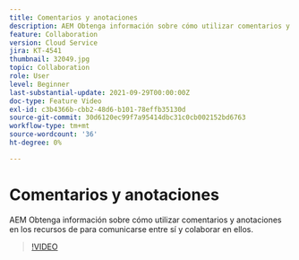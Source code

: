 ```yaml
---
title: Comentarios y anotaciones
description: AEM Obtenga información sobre cómo utilizar comentarios y anotaciones en los recursos de para comunicarse entre sí y colaborar en ellos.
feature: Collaboration
version: Cloud Service
jira: KT-4541
thumbnail: 32049.jpg
topic: Collaboration
role: User
level: Beginner
last-substantial-update: 2021-09-29T00:00:00Z
doc-type: Feature Video
exl-id: c3b4366b-cbb2-48d6-b101-78effb35130d
source-git-commit: 30d6120ec99f7a95414dbc31c0cb002152bd6763
workflow-type: tm+mt
source-wordcount: '36'
ht-degree: 0%

---
```


# Comentarios y anotaciones

AEM Obtenga información sobre cómo utilizar comentarios y anotaciones en los recursos de para comunicarse entre sí y colaborar en ellos.

>[!VIDEO](https://video.tv.adobe.com/v/32049?quality=12&learn=on)
